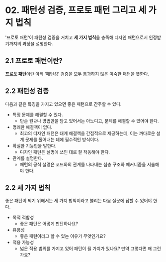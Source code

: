 # 02. 패턴성 검증, 프로토 패턴 그리고 세 가지 법칙

'프로토 패턴'이 패턴성 검증을 거치고 **세 가지 법칙**을 충족해 디자인 패턴으로서 인정받기까지의 과정을 설명한다.

## 2.1 프로토 패턴이란?

**프로토 패턴**이란 아직 '패턴성' 검증을 모두 통과하지 않은 미숙한 패턴을 뜻한다.

## 2.2 패턴성 검증

다음과 같은 특징을 가지고 있으면 좋은 패턴으로 간주할 수 있다.

- 특정 문제를 해결할 수 있다.
  - 단순 원ㄹ나 방법만을 담고 있어서는 아노디고, 문제를 해결할 수 있어야 한다.
- 명쾌한 해결책이 없다.
  - 최고의 디자인 패턴은 대게 해결책을 간접적으로 제공하는데, 이는 까다로운 설계 문제를 풀어내는 데에 필수적인 방식이다.
- 확실한 기능만을 말한다.
  - 디자인 패턴은 설명에 쓰인 대로 잘 작동해야 한다.
- 관계를 설명한다.
  - 패턴의 공식 설명은 코드와의 관계를 나타내는 심층 구조와 메커니즘을 서술해야 한다.

## 2.2 세 가지 법칙

좋은 패턴이 되기 위해서는 세 가지 법칙이라고 불리는 다음 질문에 답할 수 있어야 한다.

- 목적 적합성
  - 좋은 패턴은 어떻게 판단하나요?
- 유용성
  - 좋은 패턴이라고 할 수 있는 이유가 무엇인가요?
- 적용 가능성
  - 넓은 적용 범위를 가지고 있어 패턴이 될 가치가 있나요? 만약 그렇다면 왜 그런가요?
